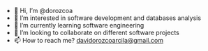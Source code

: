 - 👋 Hi, I’m @dorozcoa
- 👀 I’m interested in software development and databases analysis
- 🌱 I’m currently learning software engineering
- 💞️ I’m looking to collaborate on different software projects
- 📫 How to reach me? davidorozcoarcila@gmail.com

<!---
dorozcoa/dorozcoa is a ✨ special ✨ repository because its `README.md` (this file) appears on your GitHub profile.
You can click the Preview link to take a look at your changes.
--->
